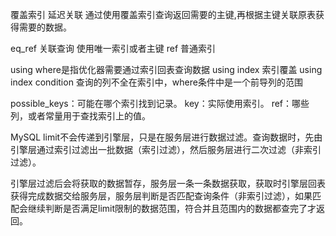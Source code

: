 覆盖索引
延迟关联
通过使用覆盖索引查询返回需要的主键,再根据主键关联原表获得需要的数据。


eq_ref 关联查询 使用唯一索引或者主键
ref 普通索引

using where是指优化器需要通过索引回表查询数据
using index 索引覆盖
using index condition 查询的列不全在索引中，where条件中是一个前导列的范围



possible_keys：可能在哪个索引找到记录。
key：实际使用索引。
ref：哪些列，或者常量用于查找索引上的值。



MySQL limit不会传递到引擎层，只是在服务层进行数据过滤。查询数据时，先由引擎层通过索引过滤出一批数据（索引过滤），然后服务层进行二次过滤（非索引过滤）。

引擎层过滤后会将获取的数据暂存，服务层一条一条数据获取，获取时引擎层回表获得完成数据交给服务层，服务层判断是否匹配查询条件（非索引过滤），如果匹配会继续判断是否满足limit限制的数据范围，符合并且范围内的数据都查完了才返回。